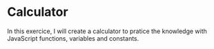 # Calculator
 In this exercice, I will create a calculator to pratice the knowledge with JavaScript functions, variables and constants.
